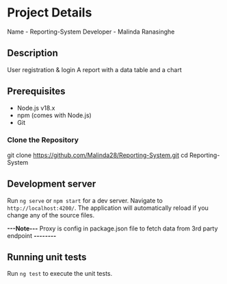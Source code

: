 
# Project Details
Name - Reporting-System
Developer - Malinda Ranasinghe


## Description
User registration & login
A report with a data table and a chart


## Prerequisites
- Node.js v18.x
- npm (comes with Node.js)
- Git

### Clone the Repository
git clone https://github.com/Malinda28/Reporting-System.git
cd Reporting-System

## Development server

Run `ng serve` or `npm start` for a dev server. Navigate to `http://localhost:4200/`. The application will automatically reload if you change any of the source files.

**---Note---**
Proxy is config in package.json file to fetch data from 3rd party endpoint
***--------***

## Running unit tests

Run `ng test` to execute the unit tests.

